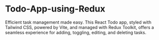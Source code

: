 # Todo-App-using-Redux
Efficient task management made easy. This React Todo app, styled with Tailwind CSS, powered by Vite, and managed with Redux Toolkit, offers a seamless experience for adding, toggling, editing, and deleting tasks.
